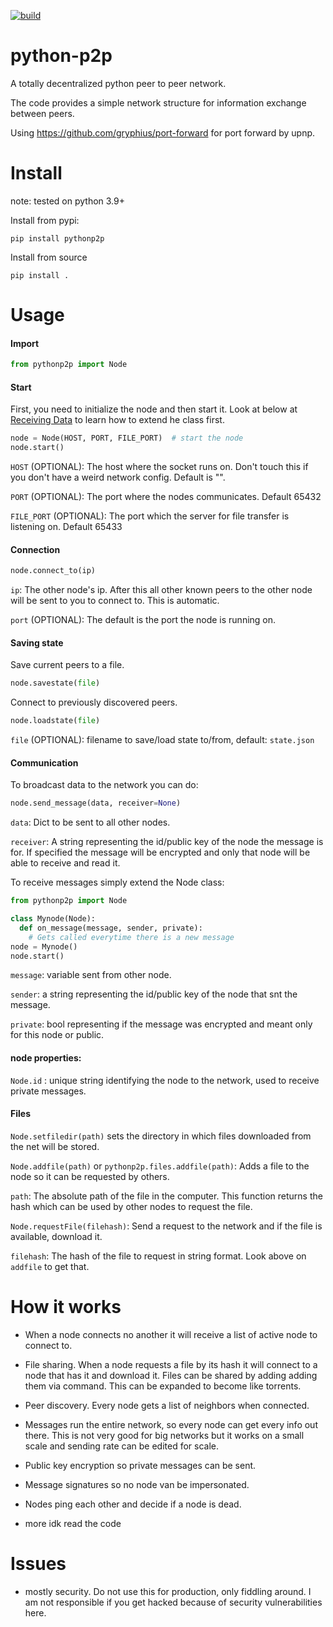 [![build](https://github.com/GianisTsol/python-p2p/actions/workflows/python-package.yml/badge.svg)](https://github.com/GianisTsol/python-p2p/actions/workflows/python-package.yml)

# python-p2p

A totally decentralized python peer to peer network.

The code provides a simple network structure for information exchange between peers.

Using https://github.com/gryphius/port-forward for port forward by upnp.

# Install
note: tested on python 3.9+

Install from pypi:
```
pip install pythonp2p
```

Install from source
```
pip install .
```

# Usage

#### Import
```py
from pythonp2p import Node
```

#### Start

 First, you need to initialize the node and then start it. Look at below at [Receiving Data](#receiving-data) to learn how to extend he class first.

 ```py
 node = Node(HOST, PORT, FILE_PORT)  # start the node
 node.start()
 ```


`HOST` (OPTIONAL): The host where the socket runs on. Don't touch this if you don't have a weird network config. Default is "".

`PORT` (OPTIONAL): The port where the nodes communicates. Default 65432

`FILE_PORT` (OPTIONAL): The port which the server for file transfer is listening on. Default 65433


#### Connection

```py
node.connect_to(ip)
```

`ip`: The other node's ip. After this all other known peers to the other node will be sent to you to connect to. This is automatic.


`port` (OPTIONAL): The default is the port the node is running on.

#### Saving state
Save current peers to a file.
```py
node.savestate(file)
```

Connect to previously discovered peers.
```py
node.loadstate(file)
```

`file` (OPTIONAL): filename to save/load state to/from, default: `state.json`

#### Communication
To broadcast data to the network you can do:
```py
node.send_message(data, receiver=None)
```

`data`: Dict to be sent to all other nodes.

`receiver`: A string representing the id/public key of the node the message is for.
  If specified the message will be encrypted and only that node will be able to receive and read it.



  To receive messages simply extend the Node class:
 
 ```py
 from pythonp2p import Node

 class Mynode(Node):
   def on_message(message, sender, private):
     # Gets called everytime there is a new message
 node = Mynode()
 node.start()
 ```


  `message`: variable sent from other node.

  `sender`: a string representing the id/public key of the node that snt the message.

  `private`: bool representing if the message was encrypted and meant only for this node or public.


#### node properties:
   `Node.id` : unique string identifying the node to the network, used to receive private messages.


#### Files

`Node.setfiledir(path)` sets the directory in which files downloaded from the net will be stored.

`Node.addfile(path)` or `pythonp2p.files.addfile(path)`: Adds a file to the node so it can be requested by others.

  `path`: The absolute path of the file in the computer.
  This function returns the hash which can be used by other nodes to request the file.

`Node.requestFile(filehash)`: Send a request to the network and if the file is available, download it.

  `filehash`: The hash of the file to request in string format. Look above on `addfile` to get that.


# How it works

- When a node connects no another it will receive a list of active node to connect to.
- File sharing. When a node requests a file by its hash it will connect
to a node that has it and download it. Files can be shared by adding adding them via command. This can be expanded to become like torrents.
- Peer discovery. Every node gets a list of neighbors when connected.
- Messages run the entire network, so every node can get every info out there.
  This is not very good for big networks but it works on a small scale and sending
  rate can be edited for scale.
 - Public key encryption so private messages can be sent.
 - Message signatures so no node van be impersonated.

- Nodes ping each other and decide if a node is dead.
- more idk read the code

# Issues
- mostly security. Do not use this for production, only fiddling around.
  I am not responsible if you get hacked because of security vulnerabilities here.
